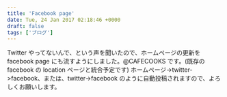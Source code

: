 ```yaml
---
title: 'Facebook page'
date: Tue, 24 Jan 2017 02:18:46 +0000
draft: false
tags: ['ブログ']
---
```


Twitter やってないんで、という声を聞いたので、ホームページの更新を facebook page にも流すようにしました。@CAFECOOKS です。(既存の facebook の location ページと統合予定です) ホームページ->twitter->facebook、または、twitter->facebook のように自動投稿されますので、よろしくお願いします。